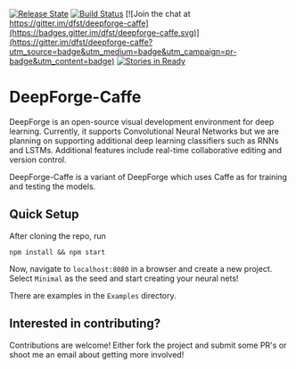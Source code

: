 [![Release State](https://img.shields.io/badge/state-pre--alpha-red.svg)](https://img.shields.io/badge/state-pre--alpha-red.svg)
[![Build Status](https://travis-ci.org/dfst/deepforge-caffe.svg?branch=master)](https://travis-ci.org/dfst/deepforge-caffe)
[![Join the chat at https://gitter.im/dfst/deepforge-caffe](https://badges.gitter.im/dfst/deepforge-caffe.svg)](https://gitter.im/dfst/deepforge-caffe?utm_source=badge&utm_medium=badge&utm_campaign=pr-badge&utm_content=badge)
[![Stories in Ready](https://badge.waffle.io/dfst/deepforge-caffe.png?label=ready&title=Ready)](https://waffle.io/dfst/deepforge-caffe)

# DeepForge-Caffe
DeepForge is an open-source visual development environment for deep learning. Currently, it supports Convolutional Neural Networks but we are planning on supporting additional deep learning classifiers such as RNNs and LSTMs. Additional features include real-time collaborative editing and version control.

DeepForge-Caffe is a variant of DeepForge which uses Caffe as for training and testing the models.

## Quick Setup
After cloning the repo, run

```
npm install && npm start
```

Now, navigate to `localhost:8080` in a browser and create a new project. Select `Minimal` as the seed and start creating your neural nets!

There are examples in the `Examples` directory.

## Interested in contributing?
Contributions are welcome! Either fork the project and submit some PR's or shoot me an email about getting more involved!
